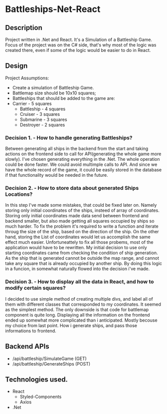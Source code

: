 # Battleships-Net-React

## Description

 Project written in .Net and React. It's a Simulation of a Battleship Game. 
 Focus of the project was on the C# side, that's why most of the logic was created there, even if some of the logic would be easier to do in React.
  
## Design

 Project Assumptions:
 * Create a simulation of Battleship Game.
 * Battlemap size should be 10x10 squares;
 * Battleships that should be added to the game are:
  *	Carrier -	5 squares 
	* Battleship - 4 squares
	* Cruiser	- 3 squares
	* Submarine	- 3 squares
	* Destroyer	- 2 squares
 
### Decision 1. - How to handle generating Battleships?
 Between generating all ships in the backend from the start and taking actions on the frontend side to call for API(generating the whole game more slowly).
 I've chosen generating everything in the .Net. The whole operation could be done faster. We could avoid multimple calls to API. And since we have the whole record of the game,
 it could be easily stored in the database if that functionality would be needed in the future.
 
### Decision 2. - How to store data about generated Ships Locations?
 In this step I've made some mistakes, that could be fixed later on. Namely storing only initial coordinates of the ships, insteed of array of coordinates.
 Storing only initial coordinates made data send between frontend and backend smaller, but also made getting all squares occupied by ships so much harder. 
 To fix the problem it's required to write a function and iterate throug the size of the ship, based on the direction of the ship. On the other hand, storing the List of coordinates
 would let us accomplish the same effect much easier. Unfortuneattely to fix all those probems, most of the application would have to be rewritten. My initial decision to use 
 only starting coordinates came from checking the condition of ship generation. As the ship that is generated cannot be outside the map range, and cannot take any square 
 that is already occupied by another ship. By doing this logic in a funcion, in somewhat naturally flowed into the decision i've made.
 
### Decision 3. - How to display all the data in React, and how to modify certain squares?
 I decided to use simple method of creating multiple divs, and label all of them with different classes that corresponded to my coordinates. It seemed as the simplest method. 
 The only downside is that code for battlemap component is quite long. Displaying all the information on the frontend ended up somewhat more complicated than i anticipated.
 Mostly becouse my choice from last point. How i generate ships, and pass those informations to frontend.

## Backend APIs

  * /api/battleship/SimulateGame (GET)
  * /api/battleship/GenerateShips (POST)

## Technologies used.
 * React
   * Styled-Components
   * Axios
 * .Net

